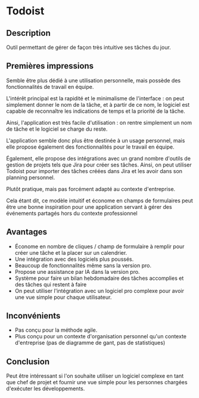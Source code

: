 # Todoist

## Description

Outil permettant de gérer de façon très intuitive ses tâches du jour.

## Premières impressions

Semble être plus dédié à une utilisation personnelle, mais possède des fonctionnalités de travail en équipe.

L'intérêt principal est la rapidité et le minimalisme de l'interface : on peut simplement donner le nom de la tâche, et à partir de ce nom, le logiciel est capable de reconnaître les indications de temps et la priorité de la tâche.

Ainsi, l'application est très facile d'utilisation : on rentre simplement un nom de tâche et le logiciel se charge du reste.

L'application semble donc plus être destinée à un usage personnel, mais elle propose également des fonctionnalités pour le travail en équipe.

Également, elle propose des intégrations avec un grand nombre d'outils de gestion de projets tels que Jira pour créer ses tâches. Ainsi, on peut utiliser Todoist pour importer des tâches créées dans Jira et les avoir dans son planning personnel.

Plutôt pratique, mais pas forcément adapté au contexte d'entreprise.

Cela étant dit, ce modèle intuitif et économe en champs de formulaires peut être une bonne inspiration pour une application servant à gérer des événements partagés hors du contexte professionnel

## Avantages

 * Économe en nombre de cliques / champ de formulaire à remplir pour créer une tâche et la placer sur un calendrier.
 * Une intégration avec des logiciels plus poussés.
 * Beaucoup de fonctionnalités même sans la version pro.
 * Propose une assistance par IA dans la version pro.
 * Système pour faire un bilan hebdomadaire des tâches accomplies et des tâches qui restent à faire
 * On peut utiliser l'intégration avec un logiciel pro complexe pour avoir une vue simple pour chaque utilisateur.

## Inconvénients
 * Pas conçu pour la méthode agile.
 * Plus conçu pour un contexte d'organisation personnel qu'un contexte d'entreprise (pas de diagramme de gant, pas de statistiques)


## Conclusion

Peut être intéressant si l'on souhaite utiliser un logiciel complexe en tant que chef de projet et fournir une vue simple pour les personnes chargées d'exécuter les développements.